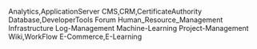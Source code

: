 Analytics,ApplicationServer
      CMS,CRM,CertificateAuthority
         Database,DeveloperTools
           Forum
Human_Resource_Management
Infrastructure
   Log-Management
    Machine-Learning
       Project-Management
Wiki,WorkFlow
E-Commerce,E-Learning
